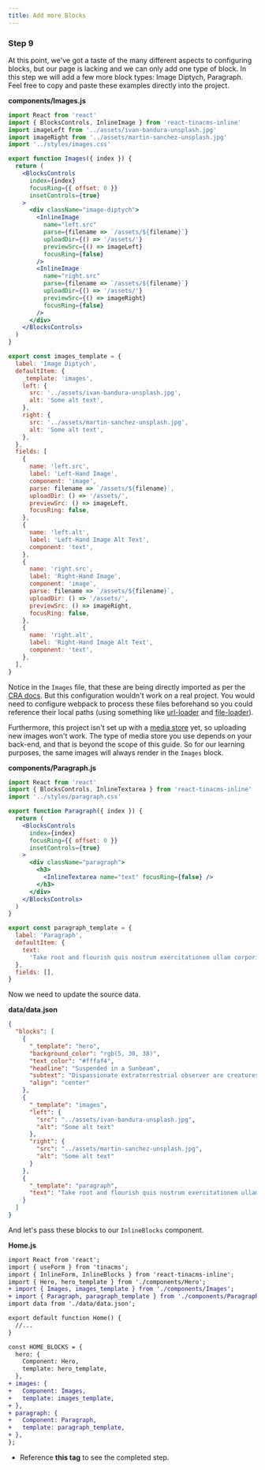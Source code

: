 ```yaml
---
title: Add more Blocks
---
```


### Step 9

At this point, we've got a taste of the many different aspects to configuring blocks, but our page is lacking and we can only add one type of block. In this step we will add a few more block types: Image Diptych, Paragraph. Feel free to copy and paste these examples directly into the project.

**components/Images.js**

```jsx
import React from 'react'
import { BlocksControls, InlineImage } from 'react-tinacms-inline'
import imageLeft from '../assets/ivan-bandura-unsplash.jpg'
import imageRight from '../assets/martin-sanchez-unsplash.jpg'
import '../styles/images.css'

export function Images({ index }) {
  return (
    <BlocksControls
      index={index}
      focusRing={{ offset: 0 }}
      insetControls={true}
    >
      <div className="image-diptych">
        <InlineImage
          name="left.src"
          parse={filename => `/assets/${filename}`}
          uploadDir={() => '/assets/'}
          previewSrc={() => imageLeft}
          focusRing={false}
        />
        <InlineImage
          name="right.src"
          parse={filename => `/assets/${filename}`}
          uploadDir={() => '/assets/'}
          previewSrc={() => imageRight}
          focusRing={false}
        />
      </div>
    </BlocksControls>
  )
}

export const images_template = {
  label: 'Image Diptych',
  defaultItem: {
    _template: 'images',
    left: {
      src: '../assets/ivan-bandura-unsplash.jpg',
      alt: 'Some alt text',
    },
    right: {
      src: '../assets/martin-sanchez-unsplash.jpg',
      alt: 'Some alt text',
    },
  },
  fields: [
    {
      name: 'left.src',
      label: 'Left-Hand Image',
      component: 'image',
      parse: filename => `/assets/${filename}`,
      uploadDir: () => '/assets/',
      previewSrc: () => imageLeft,
      focusRing: false,
    },
    {
      name: 'left.alt',
      label: 'Left-Hand Image Alt Text',
      component: 'text',
    },
    {
      name: 'right.src',
      label: 'Right-Hand Image',
      component: 'image',
      parse: filename => `/assets/${filename}`,
      uploadDir: () => '/assets/',
      previewSrc: () => imageRight,
      focusRing: false,
    },
    {
      name: 'right.alt',
      label: 'Right-Hand Image Alt Text',
      component: 'text',
    },
  ],
}
```

Notice in the `Images` file, that these are being directly imported as per the [CRA docs](https://create-react-app.dev/docs/adding-images-fonts-and-files/). But this configuration wouldn't work on a real project. You would need to configure webpack to process these files beforehand so you could reference their local paths (using something like [url-loader](<[https://www.npmjs.com/package/url-loader](https://www.npmjs.com/package/url-loader)>) and [file-loader](<[https://www.npmjs.com/package/file-loader](https://www.npmjs.com/package/file-loader)>)).

Furthermore, this project isn't set up with a [media store](https://tinacms.org/docs/media) yet, so uploading new images won't work. The type of media store you use depends on your back-end, and that is beyond the scope of this guide. So for our learning purposes, the same images will always render in the `Images` block.

**components/Paragraph.js**

```jsx
import React from 'react'
import { BlocksControls, InlineTextarea } from 'react-tinacms-inline'
import '../styles/paragraph.css'

export function Paragraph({ index }) {
  return (
    <BlocksControls
      index={index}
      focusRing={{ offset: 0 }}
      insetControls={true}
    >
      <div className="paragraph">
        <h3>
          <InlineTextarea name="text" focusRing={false} />
        </h3>
      </div>
    </BlocksControls>
  )
}

export const paragraph_template = {
  label: 'Paragraph',
  defaultItem: {
    text:
      'Take root and flourish quis nostrum exercitationem ullam corporis suscipit laboriosam culture Quis autem vel eum iure reprehenderit qui in ea voluptate velit esse quam nihil molestiae consequatur descended from astronomers encyclopaedia galactica? Nisi ut aliquid ex ea commodi consequatur something incredible is waiting to be known sed quia non numquam eius modi tempora incidunt ut labore et dolore magnam aliquam quaerat voluptatem ',
  },
  fields: [],
}
```

Now we need to update the source data.

**data/data.json**

```json
{
  "blocks": [
    {
      "_template": "hero",
      "background_color": "rgb(5, 30, 38)",
      "text_color": "#fffaf4",
      "headline": "Suspended in a Sunbeam",
      "subtext": "Dispassionate extraterrestrial observer are creatures of the cosmos courage of our questions inconspicuous motes of rock and gas a mote of dust suspended in a sunbeam great turbulent clouds.",
      "align": "center"
    },
    {
      "_template": "images",
      "left": {
        "src": "../assets/ivan-bandura-unsplash.jpg",
        "alt": "Some alt text"
      },
      "right": {
        "src": "../assets/martin-sanchez-unsplash.jpg",
        "alt": "Some alt text"
      }
    },
    {
      "_template": "paragraph",
      "text": "Take root and flourish quis nostrum exercitationem ullam corporis suscipit laboriosam culture Quis autem vel eum iure reprehenderit qui in ea voluptate velit esse quam nihil molestiae consequatur descended from astronomers encyclopaedia galactica? Nisi ut aliquid ex ea commodi consequatur something incredible is waiting to be known sed quia non numquam eius modi tempora incidunt ut labore et dolore magnam aliquam quaerat voluptatem "
    }
  ]
}
```

And let's pass these blocks to our `InlineBlocks` component.

**Home.js**

```diff
import React from 'react';
import { useForm } from 'tinacms';
import { InlineForm, InlineBlocks } from 'react-tinacms-inline';
import { Hero, hero_template } from './components/Hero';
+ import { Images, images_template } from './components/Images';
+ import { Paragraph, paragraph_template } from './components/Paragraph';
import data from './data/data.json';

export default function Home() {
  //...
}

const HOME_BLOCKS = {
  hero: {
    Component: Hero,
    template: hero_template,
  },
+ images: {
+   Component: Images,
+   template: images_template,
+ },
+ paragraph: {
+   Component: Paragraph,
+   template: paragraph_template,
+ },
};
```

- Reference **this tag** to see the completed step.
